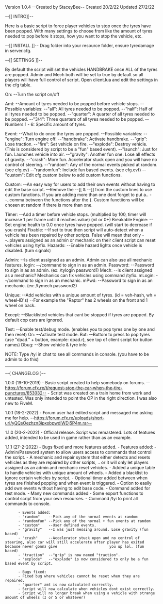 Version 1.0.4		--Created by StaceyBee--
Created 20/2/22
Updated 27/2/22


--[[ INTRO]]--

Here is a basic script to force player vehicles to stop once the tyres have been popped.
With many settings to choose from like the amount of tyres needed to pop before it stops, how you want to stop the vehicle, etc.

--[[ INSTALL ]]--
Drag folder into your resource folder, ensure tyredamage in server.cfg.

--[[ SETTINGS ]]--

By default the script will set the vehicles HANDBRAKE once ALL of the tyres are popped.
Admin and Mech both will be set to true by default so all players will have full control of script.
Open client.lua and edit the settings in the cfg table.

On:							--Turn the script on/off

Amt:						--Amount of tyres needed to be popped before vehicle stops.
	--Possible variables:
	--"all":				All tyres needed to be popped.
	--"half":				Half of all tyres needed to be popped.
	--"quarter":				A quarter of all tyres needed to be popped.
	--"3/4":				Three quarters of all tyres needed to be popped.
	--Numbers 1 - 6:			Specific amount of tyres.

Event:						--What to do once the tyres are popped.
	--Possible variables:
	--"engine":				Turn engine off.
	--"handbrake":				Activate handbrake.
	--"grip":				Lose traction.
	--"fire":				Set vehicle on fire.
	--"explode":				Destroy vehicle. (This is considered by script to be a "fun" based event).
	--"launch":				Just for fun. Launches vehicle into air.
	--"gravity":				Another fun one. Lose all effects of gravity.
	--"crash":				More fun. Accelerator stuck open and you will have no control of steering.
	--"random":				Any of the normal events picked at random. (see cfg.ev)
	--"randomfun":				Include fun based events. (see cfg.evf)
	--"custom":				Edit cfg.custom below to add custom functions.
	
Custom:						--An easy way for users to add their own events without having to edit the base script.
						--Remove the --[[ & --]] from the custom lines to use custom functions. If you are adding more than one dont forget to put a..							--..comma between the functions after the }. Custom functiions will be chosen at random if there is more than one.

Timer:						--Add a timer before vehicle stops. (multiplied by 100, timer will increase 1 per frame until it reaches value) (nil or 0+)	
Breakable Engine:				--Set engine health to 0.0 once tyres have popped. (will start to decrease if you crash) 
Fixable:					--If set to true then script will auto-detect when a vehicle has been repaired by other scripts. False will mean that only 
						--..players assigned as an admin or mechanic on their client script can reset vehicles using \tyfix.
Hazards:					--Enable hazard lights once vehicle is disabled. (turn signals)
						
						
Admin: 						--Is client assigned as an admin. Admin can also use all mechanic features.
login:						--/command to sign in as an admin.
Password:					--Password to sign in as an admin. (ex: /tylogin password1)
Mech:						--Is client assigned as a mechanic? Mechanics can fix vehicles using command /tyfix.
mLogin:						--/command to sign in as an mechanic.
mPwd:						--Password to sign in as an mechanic. (ex: /tymech password2)

Unique:						--Add vehicles with a unique amount of tyres. (id = veh-hash, wh = wheel-ID's)
						--For example the "Raptor" has 2 wheels on the front and 1 wheel on back.
					
Except:						--Blacklisted vehicles that cant be stopped if tyres are popped. By default cop cars are ignored.

Test:						--Enable test/debug mode. (enables you to pop tyres one by one and then reset)
On:						--Activate test mode.
But:						--Buttom to press to pop tyres (use "dpad." + button, example: dpad.r), see top of client script for button names)
Dbug:						--Show vehicle & tyre info

NOTE: Type /tyi in chat to see all commands in console. (you have to be admin to do this)

---------------------------------------------------------------------
--{	CHANGELOG	}--

1.0.0 (19-10-2019) - Basic script created to help somebody on forums. --https://forum.cfx.re/t/request-stop-the-car-when-the-tire-punctures/853032--
	   	    - Script was created on a train home from work and untested. Was only intended to point the OP in the right direction. I was also new to FiveM.
	   
1.0.1 (18-2-2022) - Forum user had edited script and messaged me asking me for help. --https://forum.cfx.re/uploads/short-url/yQQsOezhzn3ipxobpwdlWDj5P4m.rar--

1.1.0 (20-2-2022) - Official release. Script was remastered. Lots of features added, intended to be used in game rather than as an example.

1.1.1 (27-2-2022) - Bugs fixed and more features added.
		  - Features added:
		  -	Admin/Password system to allow users access to commands that control the script.
		  - 	A mechanic and repair system that either detects and resets vehicles as they are repaired by other scripts, .. 
		  		or it will only let players assigned as an admin and mechanic reset vehicles.
		  -	Added a unique table to handle vehicles with unique amount of wheels.
		  -	Added a blacklist to ignore certain vehicles by script.
		  -	Optional timer added between when tyres are finished popping and when event is triggered.
		  -	Option to easily add own events without having to edit base code.
		  -	Command added for test mode.
		  -	Many new commands added
		  -	Some export functions to control script from your own resourses.
		  -	Command /tyi to print all commands to console.
		  
		  - Events added:
		  -	"random"	--Pick any of the normal events at random
		  -	"randomfun"	--Pick any of the normal + fun events at random
		  -	"custom"	--User defined events.
		  -	"gravity"	--I was just messing around. Lose gravity (fun based)
		  -	"crash"		--Accelerator stuck open and no control of steering, also car will still accelerate after player has exited because never gonna give 			  		  	you up lol. (fun based)
		  -	"traction"	--"grip" is now named "traction".
		  -	"explode"	--"explode" is now considered to only be a fun based event by script.
		  
		  - Bugs fixed:
		  -	Fixed bug where vehicles cannot be reset when they are repaired.
		  -	"quarter" amt is now calculated correctly.
		  -	Script will now calculate when vehicles dont exist correctly.
		  -	Script will no longer break when using a vehicle with strange amount of wheels (3 or 5 or whatever)



	   



